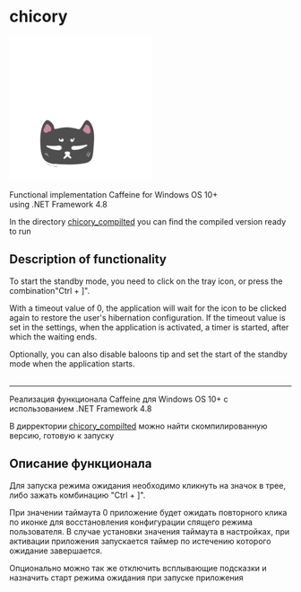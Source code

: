 # chicory

   ![chicory](https://github.com/Bayard1213/trash/blob/main/images/chay.png)  

Functional implementation Caffeine for Windows OS 10+    
using .NET Framework 4.8
   
In the directory [chicory_compilted](https://github.com/Bayard1213/chicory/tree/master/chicory_compiled) you can find the compiled version ready to run
        
Description of functionality
----------------------------
To start the standby mode, you need to click on the tray icon, or press the combination"Ctrl + ]".   
   
With a timeout value of 0, the application will wait for the icon to be clicked again to restore the user's hibernation configuration. If the timeout value is set in the settings, when the application is activated, a timer is started, after which the waiting ends.   
   
Optionally, you can also disable baloons tip and set the start of the standby mode when the application starts.   
<br><hr> 
Реализация функционала Caffeine для Windows OS 10+ с использованием .NET Framework 4.8   
   
В дирректории [chicory_compilted](https://github.com/Bayard1213/chicory/tree/master/chicory_compiled) можно найти скомпилированную версию, готовую к запуску  
   
Описание функционала   
------------------------   
Для запуска режима ожидания необходимо кликнуть на значок в трее, либо зажать комбинацию "Ctrl + ]".
   
При значении таймаута 0 приложение будет ожидать повторного клика по иконке для восстановления конфигурации спящего режима пользователя. В случае установки значения таймаута в настройках, при активации приложения запускается таймер по истечению которого ожидание завершается.   
   
Опционально можно так же отключить всплывающие подсказки и назначить старт режима ожидания при запуске приложения 
